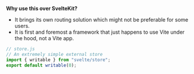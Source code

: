 **Why use this over SvelteKit?**

- It brings its own routing solution which might not be preferable for some users.
- It is first and foremost a framework that just happens to use Vite under the hood, not a Vite app.

```js
// store.js
// An extremely simple external store
import { writable } from "svelte/store";
export default writable(0);
```
